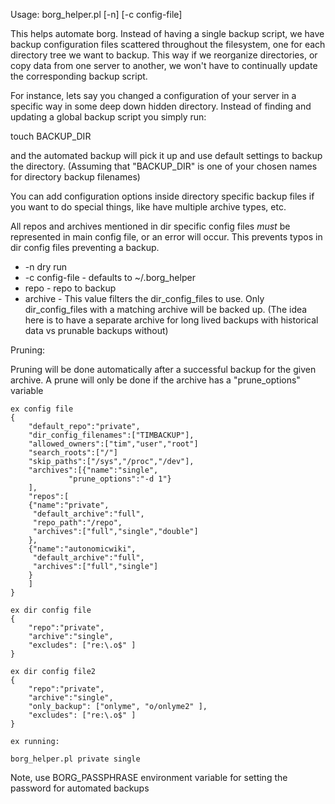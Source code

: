 Usage: borg_helper.pl [-n] [-c config-file] <repo> <archive>

This helps automate borg. Instead of having a single backup script,
we have backup configuration files scattered throughout the filesystem,
one for each directory tree we want to backup. This way if we reorganize 
directories, or copy data from one server to another, we won't have to
continually update the corresponding backup script.

For instance, lets say you changed a configuration of your server in
a specific way in some deep down hidden directory. Instead of finding
and updating a global backup script you simply run:

touch BACKUP_DIR

and the automated backup will pick it up and use default settings to
backup the directory. (Assuming that "BACKUP_DIR" is
one of your chosen names for directory backup filenames)

You can add configuration options inside directory specific backup files
if you want to do special things, like have multiple archive types, etc.

All repos and archives mentioned in dir specific config files *must* 
be represented in main config file, or an error will occur. This prevents
typos in dir config files preventing a backup.

* -n dry run
* -c config-file - defaults to ~/.borg_helper
* repo - repo to backup
* archive - This value filters the dir_config_files to use. Only dir_config_files
with a matching archive will be backed up. (The idea here is to have a separate archive for long lived backups with historical data vs prunable backups without)

Pruning:

Pruning will be done automatically after a successful backup for the given archive. A prune will only be done if the archive has a "prune_options" variable 

```
ex config file
{
    "default_repo":"private",
    "dir_config_filenames":["TIMBACKUP"],
    "allowed_owners":["tim","user","root"]
	"search_roots":["/"]
	"skip_paths":["/sys","/proc","/dev"],
	"archives":[{"name":"single", 
		     "prune_options":"-d 1"}
	],
    "repos":[
	{"name":"private",
	 "default_archive":"full",
	 "repo_path":"/repo",
	 "archives":["full","single","double"]
	},
	{"name":"autonomicwiki",
	 "default_archive":"full",
	 "archives":["full","single"]
	}
	]
}

ex dir config file
{
    "repo":"private",
    "archive":"single",
    "excludes": ["re:\.o$" ]
}

ex dir config file2
{
    "repo":"private",
    "archive":"single",
    "only_backup": ["onlyme", "o/onlyme2" ],
    "excludes": ["re:\.o$" ]
}

ex running:

borg_helper.pl private single
```

Note, use BORG_PASSPHRASE environment variable for setting the password for automated backups
